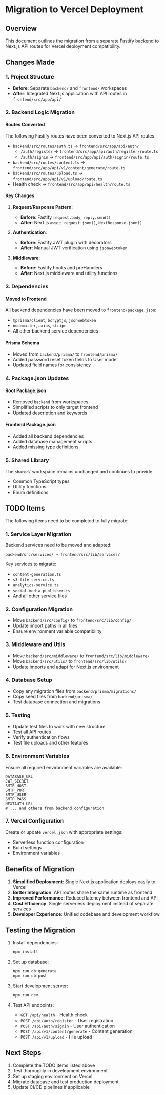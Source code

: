 # Migration to Vercel Deployment

## Overview

This document outlines the migration from a separate Fastify backend to Next.js API routes for Vercel deployment compatibility.

## Changes Made

### 1. Project Structure

- **Before**: Separate `backend/` and `frontend/` workspaces
- **After**: Integrated Next.js application with API routes in `frontend/src/app/api/`

### 2. Backend Logic Migration

#### Routes Converted

The following Fastify routes have been converted to Next.js API routes:

- `backend/src/routes/auth.ts` → `frontend/src/app/api/auth/`
  - `/auth/register` → `frontend/src/app/api/auth/register/route.ts`
  - `/auth/signin` → `frontend/src/app/api/auth/signin/route.ts`
- `backend/src/routes/content.ts` → `frontend/src/app/api/v1/content/generate/route.ts`
- `backend/src/routes/upload.ts` → `frontend/src/app/api/v1/upload/route.ts`
- Health check → `frontend/src/app/api/health/route.ts`

#### Key Changes

1. **Request/Response Pattern**:
   - **Before**: Fastify `request.body`, `reply.send()`
   - **After**: Next.js `await request.json()`, `NextResponse.json()`

2. **Authentication**:
   - **Before**: Fastify JWT plugin with decorators
   - **After**: Manual JWT verification using `jsonwebtoken`

3. **Middleware**:
   - **Before**: Fastify hooks and preHandlers
   - **After**: Next.js middleware and utility functions

### 3. Dependencies

#### Moved to Frontend

All backend dependencies have been moved to `frontend/package.json`:

- `@prisma/client`, `bcryptjs`, `jsonwebtoken`
- `nodemailer`, `axios`, `stripe`
- All other backend service dependencies

#### Prisma Schema

- Moved from `backend/prisma/` to `frontend/prisma/`
- Added password reset token fields to User model
- Updated field names for consistency

### 4. Package.json Updates

#### Root Package.json

- Removed `backend` from workspaces
- Simplified scripts to only target frontend
- Updated description and keywords

#### Frontend Package.json

- Added all backend dependencies
- Added database management scripts
- Added missing type definitions

### 5. Shared Library

The `shared/` workspace remains unchanged and continues to provide:
- Common TypeScript types
- Utility functions
- Enum definitions

## TODO Items

The following items need to be completed to fully migrate:

### 1. Service Layer Migration

Backend services need to be moved and adapted:

```
backend/src/services/ → frontend/src/lib/services/
```

Key services to migrate:
- `content-generation.ts`
- `s3-file-service.ts`
- `analytics-service.ts`
- `social-media-publisher.ts`
- And all other service files

### 2. Configuration Migration

- Move `backend/src/config/` to `frontend/src/lib/config/`
- Update import paths in all files
- Ensure environment variable compatibility

### 3. Middleware and Utils

- Move `backend/src/middleware/` to `frontend/src/lib/middleware/`
- Move `backend/src/utils/` to `frontend/src/lib/utils/`
- Update imports and adapt for Next.js environment

### 4. Database Setup

- Copy any migration files from `backend/prisma/migrations/`
- Copy seed files from `backend/prisma/`
- Test database connection and migrations

### 5. Testing

- Update test files to work with new structure
- Test all API routes
- Verify authentication flows
- Test file uploads and other features

### 6. Environment Variables

Ensure all required environment variables are available:

```env
DATABASE_URL
JWT_SECRET
SMTP_HOST
SMTP_PORT
SMTP_USER
SMTP_PASS
NEXTAUTH_URL
# ... and others from backend configuration
```

### 7. Vercel Configuration

Create or update `vercel.json` with appropriate settings:
- Serverless function configuration
- Build settings
- Environment variables

## Benefits of Migration

1. **Simplified Deployment**: Single Next.js application deploys easily to Vercel
2. **Better Integration**: API routes share the same runtime as frontend
3. **Improved Performance**: Reduced latency between frontend and API
4. **Cost Efficiency**: Single serverless deployment instead of separate services
5. **Developer Experience**: Unified codebase and development workflow

## Testing the Migration

1. Install dependencies:
   ```bash
   npm install
   ```

2. Set up database:
   ```bash
   npm run db:generate
   npm run db:push
   ```

3. Start development server:
   ```bash
   npm run dev
   ```

4. Test API endpoints:
   - `GET /api/health` - Health check
   - `POST /api/auth/register` - User registration
   - `POST /api/auth/signin` - User authentication
   - `POST /api/v1/content/generate` - Content generation
   - `POST /api/v1/upload` - File upload

## Next Steps

1. Complete the TODO items listed above
2. Test thoroughly in development environment
3. Set up staging environment on Vercel
4. Migrate database and test production deployment
5. Update CI/CD pipelines if applicable
